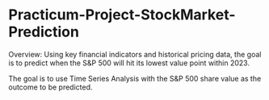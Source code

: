 # Practicum-Project-StockMarket-Prediction

Overview: Using key financial indicators and historical pricing data, the goal is to predict when the S&P 500 will hit its lowest value point within 2023. 

The goal is to use Time Series Analysis with the S&P 500 share value as the outcome to be predicted.
